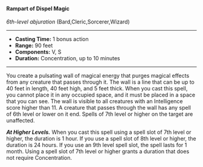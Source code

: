#### Rampart of Dispel Magic
*6th-level abjuration* (Bard,Cleric,Sorcerer,Wizard)
___
- **Casting Time:** 1 bonus action
- **Range:** 90 feet
- **Components:** V, S
- **Duration:** Concentration, up to 10 minutes
---
You create a pulsating wall of magical energy that purges magical effects from any creature that passes through it. The wall is a line that can be up to 40 feet in length, 40 feet high, and 5 feet thick. When you cast this spell, you cannot place it in any occupied space, and it must be placed in a space that you can see. The wall is visible to all creatures with an Intelligence score higher than 11. A creature that passes through the wall has any spell of 6th level or lower on it end. Spells of 7th level or higher on the target are unaffected.

***At Higher Levels.*** When you cast this spell using a spell slot of 7th level or higher, the duration is 1 hour. If you use a spell slot of 8th level or higher, the duration is 24 hours. If you use an 9th level spell slot, the spell lasts for 1 month. Using a spell slot of 7th level or higher grants a duration that does not require Concentration.